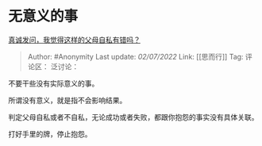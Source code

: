 # 无意义的事
[真诚发问，我觉得这样的父母自私有错吗？](https://www.zhihu.com/question/540708109/answer/2553114025)

> Author: #Anonymity
> Last update: *02/07/2022*
> Link: [[思而行]]
> Tag:
> 评论区：
> 泛讨论：

不要干些没有实际意义的事。

所谓没有意义，就是指不会影响结果。

判定父母自私或者不自私，无论成功或者失败，都跟你抱怨的事实没有具体关联。

打好手里的牌，停止抱怨。
